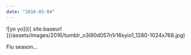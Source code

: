 ```yaml
---
date: "2016-03-04"
---
```


![yo yo]({{ site.baseurl }}/assets/images/2016/tumblr_o3i90d057n1r16syio1_1280-1024x768.jpg)

Flu season…
